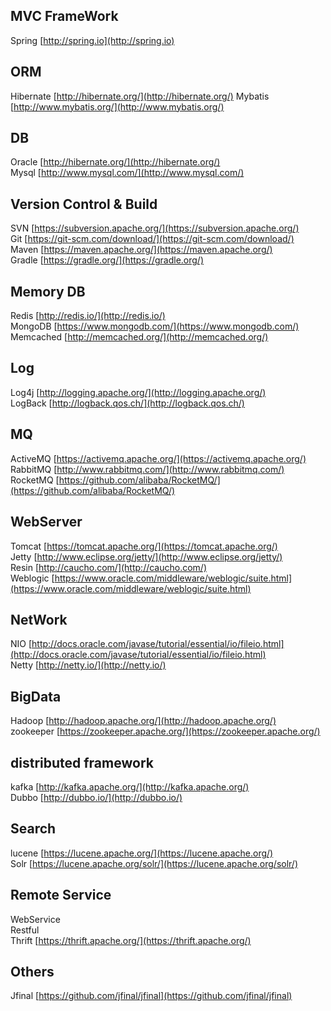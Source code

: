 ## MVC FrameWork
Spring [http://spring.io](http://spring.io)
## ORM
Hibernate [http://hibernate.org/](http://hibernate.org/)
Mybatis [http://www.mybatis.org/](http://www.mybatis.org/)
## DB
Oracle [http://hibernate.org/](http://hibernate.org/)<br>
Mysql [http://www.mysql.com/](http://www.mysql.com/)
## Version Control & Build
SVN [https://subversion.apache.org/](https://subversion.apache.org/)<br>
Git [https://git-scm.com/download/](https://git-scm.com/download/)<br>
Maven [https://maven.apache.org/](https://maven.apache.org/)<br>
Gradle [https://gradle.org/](https://gradle.org/)<br>
## Memory DB
Redis [http://redis.io/](http://redis.io/)<br>
MongoDB [https://www.mongodb.com/](https://www.mongodb.com/)<br>
Memcached [http://memcached.org/](http://memcached.org/)<br>
## Log
Log4j [http://logging.apache.org/](http://logging.apache.org/)<br>
LogBack [http://logback.qos.ch/](http://logback.qos.ch/)<br>
## MQ
ActiveMQ [https://activemq.apache.org/](https://activemq.apache.org/)<br>
RabbitMQ [http://www.rabbitmq.com/](http://www.rabbitmq.com/)<br>
RocketMQ [https://github.com/alibaba/RocketMQ/](https://github.com/alibaba/RocketMQ/)<br>
## WebServer
Tomcat [https://tomcat.apache.org/](https://tomcat.apache.org/)<br>
Jetty [http://www.eclipse.org/jetty/](http://www.eclipse.org/jetty/)<br>
Resin [http://caucho.com/](http://caucho.com/)<br>
Weblogic [https://www.oracle.com/middleware/weblogic/suite.html](https://www.oracle.com/middleware/weblogic/suite.html)<br>
## NetWork
NIO [http://docs.oracle.com/javase/tutorial/essential/io/fileio.html](http://docs.oracle.com/javase/tutorial/essential/io/fileio.html)<br>
Netty [http://netty.io/](http://netty.io/)<br>
## BigData
Hadoop [http://hadoop.apache.org/](http://hadoop.apache.org/)<br>
zookeeper [https://zookeeper.apache.org/](https://zookeeper.apache.org/)<br>
## distributed framework
kafka [http://kafka.apache.org/](http://kafka.apache.org/)<br>
Dubbo [http://dubbo.io/](http://dubbo.io/)<br>
## Search
lucene [https://lucene.apache.org/](https://lucene.apache.org/)<br>
Solr [https://lucene.apache.org/solr/](https://lucene.apache.org/solr/)<br>
## Remote Service
WebService<br>
Restful  <br>
Thrift [https://thrift.apache.org/](https://thrift.apache.org/)<br>
## Others
Jfinal [https://github.com/jfinal/jfinal](https://github.com/jfinal/jfinal)<br>


